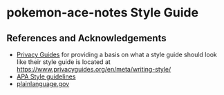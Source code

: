 # pokemon-ace-notes Style Guide



## References and Acknowledgements
- [Privacy Guides](https://www.privacyguides.org/) for providing a basis on what a style guide should look like their style guide is located at https://www.privacyguides.org/en/meta/writing-style/
- [APA Style guidelines](https://apastyle.apa.org/style-grammar-guidelines/grammar)
- [plainlanguage.gov](https://plainlanguage.gov/guidelines/audience/address-the-user)